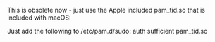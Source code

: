 This is obsolete now - just use the Apple included pam_tid.so that is included with macOS:

Just add the following to /etc/pam.d/sudo:
auth       sufficient     pam_tid.so


